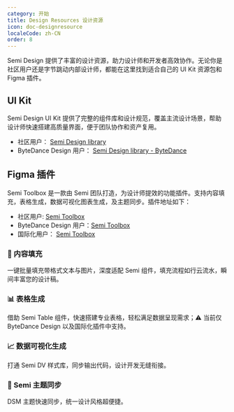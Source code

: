 ```yaml
---
category: 开始
title: Design Resources 设计资源
icon: doc-designresource
localeCode: zh-CN
order: 8
---
```


Semi Design 提供了丰富的设计资源，助力设计师和开发者高效协作。无论你是社区用户还是字节跳动内部设计师，都能在这里找到适合自己的 UI Kit 资源包和 Figma 插件。

## UI Kit
Semi Design UI Kit 提供了完整的组件库和设计规范，覆盖主流设计场景，帮助设计师快速搭建高质量界面，便于团队协作和资产复用。
- 社区用户： [Semi Design library](https://www.figma.com/community/file/1509783980598707066/semi-design-library)
- ByteDance Design 用户： [Semi Design library - ByteDance](https://www.figma.com/design/81rCf36kFTcxedsGgAibzd/Semi-Design--Base-?t=uy6hMwE8gwGgijZF-0)

## Figma 插件
Semi Toolbox 是一款由 Semi 团队打造，为设计师提效的功能插件。支持内容填充，表格生成，数据可视化图表生成，及主题同步。插件地址如下：
- 社区用户: [Semi Toolbox](https://www.figma.com/community/plugin/1450409416307888169/semi-toolbox)
- ByteDance Design 用户：[Semi Toolbox](https://www.figma.com/community/plugin/1435200322193309779)
- 国际化用户： [Semi Toolbox](https://www.figma.com/community/plugin/1435204511882469475)

### 📝 内容填充

一键批量填充带格式文本与图片，深度适配 Semi 组件，填充流程如行云流水，瞬间丰富您的设计稿。<br />
<MyImage src="https://lf3-static.bytednsdoc.com/obj/eden-cn/ptlz_zlp/ljhwZthlaukjlkulzlp/figma-toolbox/docs/content-fill.gif" width="885" />


### 📊 表格生成
借助 Semi Table 组件，快速搭建专业表格，轻松满足数据呈现需求；⚠️ 当前仅 ByteDance Design 以及国际化插件中支持。<br />
<MyImage src="https://lf3-static.bytednsdoc.com/obj/eden-cn/ptlz_zlp/ljhwZthlaukjlkulzlp/figma-toolbox/docs/dv.gif" width="885"  />


### 📈 数据可视化生成

打通 Semi DV 样式库，同步输出代码，设计开发无缝衔接。<br />
<MyImage src="https://lf3-static.bytednsdoc.com/obj/eden-cn/ptlz_zlp/ljhwZthlaukjlkulzlp/figma-toolbox/docs/dv.gif" width="885" />


### 🎨 Semi 主题同步

DSM 主题快速同步，统一设计风格超便捷。<br/>
<MyImage src="https://lf3-static.bytednsdoc.com/obj/eden-cn/ptlz_zlp/ljhwZthlaukjlkulzlp/figma-toolbox/docs/themeSync.jpeg" width="387"  />